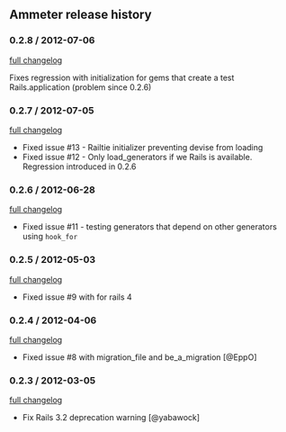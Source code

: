 ## Ammeter release history

### 0.2.8 / 2012-07-06

[full changelog](https://github.com/alexrothenberg/ammeter/compare/v0.2.7...v0.2.8)

Fixes regression with initialization for gems that create a test Rails.application (problem since 0.2.6)

### 0.2.7 / 2012-07-05

[full changelog](https://github.com/alexrothenberg/ammeter/compare/v0.2.6...v0.2.7)

* Fixed issue #13 - Railtie initializer preventing devise from loading
* Fixed issue #12 - Only load_generators if we Rails is available. Regression introduced in 0.2.6

### 0.2.6 / 2012-06-28

[full changelog](https://github.com/alexrothenberg/ammeter/compare/v0.2.5...v0.2.6)

* Fixed issue #11 - testing generators that depend on other generators using `hook_for`

### 0.2.5 / 2012-05-03

[full changelog](https://github.com/alexrothenberg/ammeter/compare/v0.2.4...v0.2.5)

* Fixed issue #9 with for rails 4

### 0.2.4 / 2012-04-06

[full changelog](https://github.com/alexrothenberg/ammeter/compare/v0.2.3...v0.2.4)

* Fixed issue #8 with migration_file and be_a_migration [@EppO]

### 0.2.3 / 2012-03-05

[full changelog](https://github.com/alexrothenberg/ammeter/compare/v0.2.2...v0.2.3)

* Fix Rails 3.2 deprecation warning [@yabawock]
